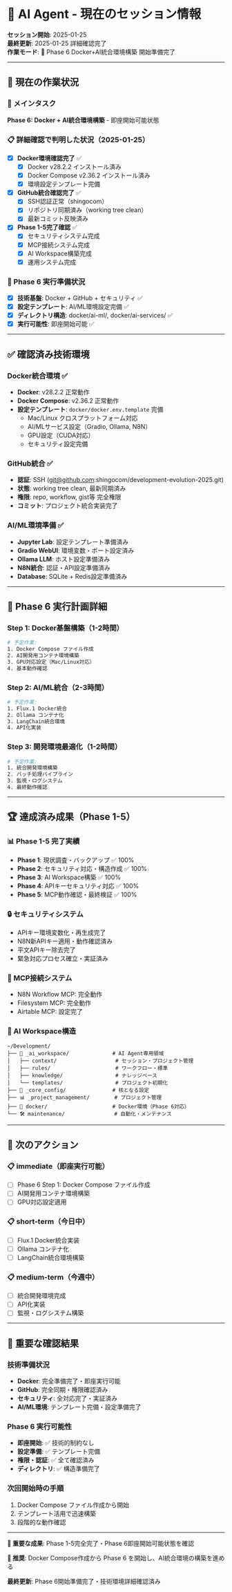 # 🤖 AI Agent - 現在のセッション情報

**セッション開始**: 2025-01-25  
**最終更新**: 2025-01-25 詳細確認完了  
**作業モード**: 🚀 Phase 6 Docker+AI統合環境構築 開始準備完了

---

## 📍 現在の作業状況

### 🎯 メインタスク
**Phase 6: Docker + AI統合環境構築** - 即座開始可能状態

### 📋 詳細確認で判明した状況（2025-01-25）
- [x] **Docker環境確認完了** ✅
  - [x] Docker v28.2.2 インストール済み
  - [x] Docker Compose v2.36.2 インストール済み
  - [x] 環境設定テンプレート完備
- [x] **GitHub統合確認完了** ✅
  - [x] SSH認証正常（shingocom）
  - [x] リポジトリ同期済み（working tree clean）
  - [x] 最新コミット反映済み
- [x] **Phase 1-5完了確認** ✅
  - [x] セキュリティシステム完成
  - [x] MCP接続システム完成
  - [x] AI Workspace構築完成
  - [x] 運用システム完成

### 🚀 Phase 6 実行準備状況
- [x] **技術基盤**: Docker + GitHub + セキュリティ ✅
- [x] **設定テンプレート**: AI/ML環境設定完備 ✅
- [x] **ディレクトリ構造**: docker/ai-ml/, docker/ai-services/ ✅
- [x] **実行可能性**: 即座開始可能 ✅

---

## ✅ 確認済み技術環境

### **Docker統合環境** ✅
- **Docker**: v28.2.2 正常動作
- **Docker Compose**: v2.36.2 正常動作
- **設定テンプレート**: `docker/docker.env.template` 完備
  - Mac/Linux クロスプラットフォーム対応
  - AI/MLサービス設定（Gradio, Ollama, N8N）
  - GPU設定（CUDA対応）
  - セキュリティ設定完備

### **GitHub統合** ✅
- **認証**: SSH (git@github.com:shingocom/development-evolution-2025.git)
- **状態**: working tree clean, 最新同期済み
- **権限**: repo, workflow, gist等 完全権限
- **コミット**: プロジェクト統合実装完了

### **AI/ML環境準備** ✅
- **Jupyter Lab**: 設定テンプレート準備済み
- **Gradio WebUI**: 環境変数・ポート設定済み
- **Ollama LLM**: ホスト設定準備済み
- **N8N統合**: 認証・API設定準備済み
- **Database**: SQLite + Redis設定準備済み

---

## 🎯 Phase 6 実行計画詳細

### **Step 1: Docker基盤構築**（1-2時間）
```bash
# 予定作業:
1. Docker Compose ファイル作成
2. AI開発用コンテナ環境構築
3. GPU対応設定（Mac/Linux対応）
4. 基本動作確認
```

### **Step 2: AI/ML統合**（2-3時間）
```bash
# 予定作業:
1. Flux.1 Docker統合
2. Ollama コンテナ化
3. LangChain統合環境
4. API化実装
```

### **Step 3: 開発環境最適化**（1-2時間）
```bash
# 予定作業:
1. 統合開発環境構築
2. バッチ処理パイプライン
3. 監視・ログシステム
4. 最終動作確認
```

---

## 🏆 達成済み成果（Phase 1-5）

### **📊 Phase 1-5 完了実績**
- **Phase 1**: 現状調査・バックアップ ✅ 100%
- **Phase 2**: セキュリティ対応・構造作成 ✅ 100%
- **Phase 3**: AI Workspace構築 ✅ 100%
- **Phase 4**: APIキーセキュリティ対応 ✅ 100%
- **Phase 5**: MCP動作確認・最終検証 ✅ 100%

### **🔒 セキュリティシステム**
- APIキー環境変数化・再生成完了
- N8N新APIキー適用・動作確認済み
- 平文APIキー除去完了
- 緊急対応プロセス確立・実証済み

### **🤖 MCP接続システム**
- N8N Workflow MCP: 完全動作
- Filesystem MCP: 完全動作
- Airtable MCP: 設定完了


### **📁 AI Workspace構造**
```
~/Development/
├── 🤖 _ai_workspace/              # AI Agent専用領域
│   ├── context/                   # セッション・プロジェクト管理
│   ├── rules/                     # ワークフロー・標準
│   ├── knowledge/                 # ナレッジベース
│   └── templates/                 # プロジェクト初期化
├── 🔧 _core_config/               # 核となる設定
├── 📊 _project_management/        # プロジェクト管理
├── 🐳 docker/                     # Docker環境（Phase 6対応）
└── 🛠️ maintenance/                # 自動化・メンテナンス
```

---

## 🚀 次のアクション

### 📋 immediate（即座実行可能）
- [ ] Phase 6 Step 1: Docker Compose ファイル作成
- [ ] AI開発用コンテナ環境構築
- [ ] GPU対応設定適用

### 📋 short-term（今日中）
- [ ] Flux.1 Docker統合実装
- [ ] Ollama コンテナ化
- [ ] LangChain統合環境構築

### 📋 medium-term（今週中）
- [ ] 統合開発環境完成
- [ ] API化実装
- [ ] 監視・ログシステム構築

---

## 🔑 重要な確認結果

### **技術準備状況**
- **Docker**: 完全準備完了・即座実行可能
- **GitHub**: 完全同期・権限確認済み
- **セキュリティ**: 全対応完了・実証済み
- **AI/ML環境**: テンプレート完備・設定準備完了

### **Phase 6 実行可能性**
- **即座開始**: ✅ 技術的制約なし
- **設定準備**: ✅ テンプレート完備
- **権限・認証**: ✅ 全て確認済み
- **ディレクトリ**: ✅ 構造準備完了

### **次回開始時の手順**
1. Docker Compose ファイル作成から開始
2. テンプレート活用で迅速構築
3. 段階的な動作確認

---

**🎉 重要な成果**: Phase 1-5完全完了・Phase 6即座開始可能状態を確認

**🚀 推奨**: Docker Compose作成から Phase 6 を開始し、AI統合環境の構築を進める

**最終更新**: Phase 6開始準備完了・技術環境詳細確認済み 